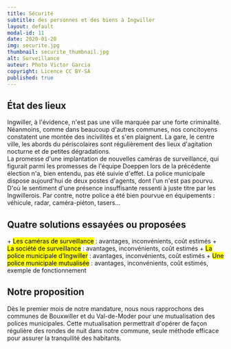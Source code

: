 ```yaml
---
title: Sécurité
subtitle: des personnes et des biens à Ingwiller
layout: default
modal-id: 11
date: 2020-01-20
img: securite.jpg
thumbnail: securite_thumbnail.jpg
alt: Surveillance
auteur: Photo Victor Garcia
copyright: Licence CC BY-SA
published: true
---
```


## État des lieux ##
Ingwiller, à l'évidence, n'est pas une ville marquée par une forte criminalité. Néanmoins, comme dans beaucoup d'autres communes, nos concitoyens constatent une montée des incivilités et s'en plaignent. La gare, le centre ville, les abords du périscolaires sont régulièrement des lieux d'agitation nocturne et de petites dégradations.  
La promesse d'une implantation de nouvelles caméras de surveillance, qui figurait parmi les promesses de l'équipe Doeppen lors de la précédente élection n'a, bien entendu, pas été suivie d'effet. 
La police municipale dispose aujourd'hui de deux postes d'agents, dont l'un n'est pas pourvu. D'où le sentiment d'une présence insuffisante ressenti à juste titre par les Ingwillerois. Par contre, notre police a été bien pourvue en équipements : véhicule, radar, caméra-piéton, tasers... 

<h2> Quatre solutions essayées ou proposées </h2>
+ <mark>Les caméras de surveillance</mark> : avantages, inconvénients, coût estimés  
+ <mark>La société de surveillance</mark> : avantages, inconvénients, coût estimés  
+ <mark>La police municipale d’Ingwiller</mark> : avantages, inconvénients, coût estimés  
+ <mark>Une police municipale mutualisée</mark> : avantages, inconvénients, coût estimés, exemple de fonctionnement  

## Notre proposition ##  
Dès le premier mois de notre mandature, nous nous rapprochons des communes de Bouxwiller et du Val-de-Moder pour une mutualisation des polices municipales. Cette mutualisation permettrait d'opérer de façon régulière des rondes de nuit dans notre commune, seule méthode efficace pour assurer la tranquilité des habitants.  